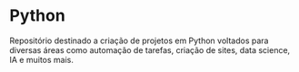 # Python

Repositório destinado a criação de projetos em Python voltados para diversas áreas como automação de tarefas, criação de sites, data science, IA e muitos mais.
